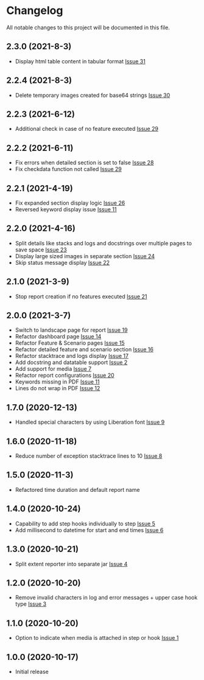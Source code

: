 # Changelog
All notable changes to this project will be documented in this file.

## 2.3.0 (2021-8-3)
* Display html table content in tabular format [Issue 31](https://github.com/grasshopper7/cucumber-pdf-report/issues/31)


## 2.2.4 (2021-8-3)
* Delete temporary images created for base64 strings [Issue 30](https://github.com/grasshopper7/cucumber-pdf-report/issues/30)

## 2.2.3 (2021-6-12)
* Additional check in case of no feature executed [Issue 29](https://github.com/grasshopper7/cucumber-pdf-report/issues/29)

## 2.2.2 (2021-6-11)
* Fix errors when detailed section is set to false [Issue 28](https://github.com/grasshopper7/cucumber-pdf-report/issues/28)
* Fix checkdata function not called [Issue 29](https://github.com/grasshopper7/cucumber-pdf-report/issues/29)

## 2.2.1 (2021-4-19)
* Fix expanded section display logic [Issue 26](https://github.com/grasshopper7/cucumber-pdf-report/issues/26)
* Reversed keyword display issue [Issue 11](https://github.com/grasshopper7/cucumber-pdf-report/issues/11)

## 2.2.0 (2021-4-16)
* Split details like stacks and logs and docstrings over multiple pages to save space [Issue 23](https://github.com/grasshopper7/cucumber-pdf-report/issues/23)
* Display large sized images in separate section [Issue 24](https://github.com/grasshopper7/cucumber-pdf-report/issues/24)
* Skip status message display [Issue 22](https://github.com/grasshopper7/cucumber-pdf-report/issues/22)

## 2.1.0 (2021-3-9)
* Stop report creation if no features executed [Issue 21](https://github.com/grasshopper7/cucumber-pdf-report/issues/21)

## 2.0.0 (2021-3-7)
* Switch to landscape page for report [Issue 19](https://github.com/grasshopper7/cucumber-pdf-report/issues/19)
* Refactor dashboard page [Issue 14](https://github.com/grasshopper7/cucumber-pdf-report/issues/14)
* Refactor Feature & Scenario pages [Issue 15](https://github.com/grasshopper7/cucumber-pdf-report/issues/15)
* Refactor detailed feature and scenario section [Issue 16](https://github.com/grasshopper7/cucumber-pdf-report/issues/16)
* Refactor stacktrace and logs display [Issue 17](https://github.com/grasshopper7/cucumber-pdf-report/issues/17)
* Add docstring and datatable support [Issue 2](https://github.com/grasshopper7/cucumber-pdf-report/issues/2)
* Add support for media [Issue 7](https://github.com/grasshopper7/cucumber-pdf-report/issues/7)
* Refactor report configurations [Issue 20](https://github.com/grasshopper7/cucumber-pdf-report/issues/20)
* Keywords missing in PDF [Issue 11](https://github.com/grasshopper7/cucumber-pdf-report/issues/11)
* Lines do not wrap in PDF [Issue 12](https://github.com/grasshopper7/cucumber-pdf-report/issues/12)

## 1.7.0 (2020-12-13)

* Handled special characters by using Liberation font [Issue 9](https://github.com/grasshopper7/cucumber-pdf-report/issues/9)

## 1.6.0 (2020-11-18)

* Reduce number of exception stacktrace lines to 10 [Issue 8](https://github.com/grasshopper7/cucumber-pdf-report/issues/8)

## 1.5.0 (2020-11-3)

* Refactored time duration and default report name

## 1.4.0 (2020-10-24)

* Capability to add step hooks individually to step [Issue 5](https://github.com/grasshopper7/cucumber-pdf-report/issues/5)
* Add millisecond to datetime for start and end times [Issue 6](https://github.com/grasshopper7/cucumber-pdf-report/issues/6)


## 1.3.0 (2020-10-21)

* Split extent reporter into separate jar [Issue 4](https://github.com/grasshopper7/cucumber-pdf-report/issues/4)


## 1.2.0 (2020-10-20)

* Remove invalid characters in log and error messages + upper case hook type [Issue 3](https://github.com/grasshopper7/cucumber-pdf-report/issues/3)


## 1.1.0 (2020-10-20)

* Option to indicate when media is attached in step or hook [Issue 1](https://github.com/grasshopper7/cucumber-pdf-report/issues/1)


## 1.0.0 (2020-10-17)

* Initial release
